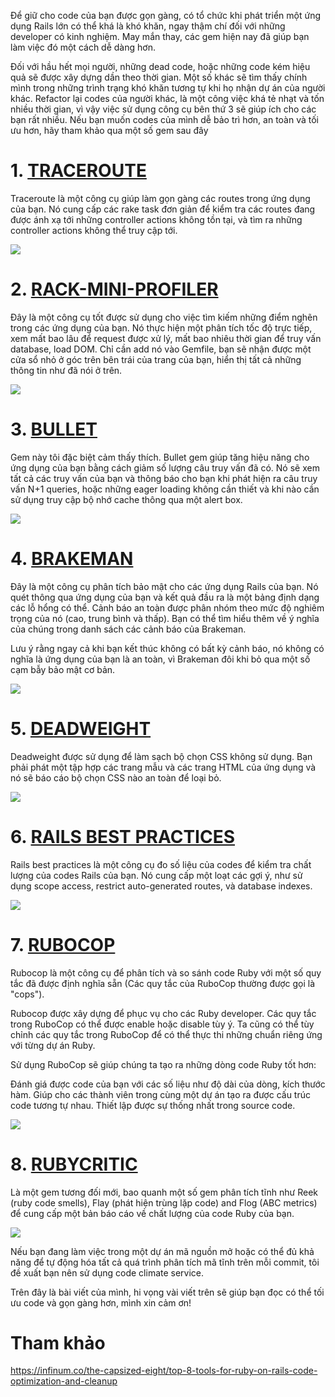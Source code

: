 Để giữ cho code của bạn được gọn gàng, có tổ chức khi phát triển một ứng dụng Rails lớn có thể khá là khó khăn, ngay thậm chí đối với những developer có kinh nghiệm. May mắn thay, các gem hiện nay đã giúp bạn làm việc đó một cách dễ dàng hơn.

Đối với hầu hết mọi người, những dead code, hoặc những code kém hiệu quả sẽ được xây dựng dần theo thời gian. Một số khác sẽ tìm thấy chính mình trong những trình trạng khó khăn tương tự khi họ nhận dự án của người khác. Refactor lại codes của người khác, là một công việc khá tẻ nhạt và tốn nhiều thời gian, vì vậy việc sử dụng công cụ bên thứ 3 sẽ giúp ích cho các bạn rất nhiều.
Nếu bạn muốn codes của mình dễ bảo trì hơn, an toàn và tối ưu hơn, hãy tham khảo qua một số gem sau đây
# 1. [TRACEROUTE](https://github.com/amatsuda/traceroute)
Traceroute là một công cụ giúp làm gọn gàng các routes trong ứng dụng của bạn. Nó cung cấp các rake task đơn giản để kiểm tra các routes đang được ánh xạ tới những controller actions không tồn tại, và tìm ra những controller actions không thể truy cập tới.

![](https://images.viblo.asia/d168d4eb-9f0f-4871-bb62-5edb2bcf5b4a.png)

# 2. [RACK-MINI-PROFILER](https://github.com/MiniProfiler/rack-mini-profiler)
Đây là một công cụ tốt được sử dụng cho việc tìm kiếm những điểm nghẽn trong các ứng dụng của bạn. Nó thực hiện một phân tích tốc độ trực tiếp, xem mất bao lâu để request được xử lý, mất bao nhiêu thời gian để truy vấn database, load DOM. Chỉ cần add nó vào Gemfile, bạn sẽ nhận được một cửa sổ nhỏ ở góc trên bên trái của trang của bạn, hiển thị tất cả những thông tin như đã nói ở trên.

![](https://images.viblo.asia/65e2f95b-57ef-4144-8066-b5331b865e87.png)

# 3. [BULLET](https://github.com/flyerhzm/bullet)
Gem này tôi đặc biệt cảm thấy thích. Bullet gem giúp tăng hiệu năng cho ứng dụng của bạn bằng cách giảm số lượng câu truy vấn đã có. Nó sẽ xem tất cả các truy vấn của bạn và thông báo cho bạn khi phát hiện ra câu truy vấn N+1 queries, hoặc những eager loading không cần thiết và khi nào cần sử dụng truy cập bộ nhớ cache thông qua một alert box.

![](https://images.viblo.asia/92412d3e-4fa7-45d2-be74-e7eff3b4a961.png)

# 4. [BRAKEMAN](https://github.com/presidentbeef/brakeman)
Đây là một công cụ phân tích bảo mật cho các ứng dụng Rails của bạn. Nó quét thông qua ứng dụng của bạn và kết quả đầu ra là một bảng định dạng các lỗ hổng có thể. Cảnh báo an toàn được phân nhóm theo mức độ nghiêm trọng của nó (cao, trung bình và thấp). Bạn có thể tìm hiểu thêm về ý nghĩa của chúng trong danh sách các cảnh báo của Brakeman.

Lưu ý rằng ngay cả khi bạn kết thúc không có bất kỳ cảnh báo, nó không có nghĩa là ứng dụng của bạn là an toàn, vì Brakeman đôi khi bỏ qua một số cạm bẫy bảo mật cơ bản.

![](https://images.viblo.asia/c0478d5c-8c90-42a1-bf5d-9cfe314fc0c2.png)

# 5. [DEADWEIGHT](https://github.com/aanand/deadweight)
Deadweight được sử dụng để làm sạch bộ chọn CSS không sử dụng. Bạn phải phát một tập hợp các trang mẫu và các trang HTML của ứng dụng và nó sẽ báo cáo bộ chọn CSS nào an toàn để loại bỏ.

![](https://images.viblo.asia/1dd4fc0f-e5d3-461c-a9f5-b24082304fe7.png)

# 6. [RAILS BEST PRACTICES](https://github.com/railsbp/rails_best_practices)
Rails best practices là một công cụ đo số liệu của codes để kiểm tra chất lượng của codes Rails của bạn. Nó cung cấp một loạt các gợi ý, như sử dụng scope access, restrict auto-generated routes, và database indexes.

![](https://images.viblo.asia/c32f2185-0fe2-4b93-9a4c-7bbb8182ed88.png)

# 7. [RUBOCOP](https://github.com/bbatsov/rubocop#cops)
Rubocop là một công cụ để phân tích và so sánh code Ruby với một số quy tắc đã được định nghĩa sẵn (Các quy tắc của RuboCop thường được gọi là "cops").

Rubocop được xây dựng để phục vụ cho các Ruby developer. Các quy tắc trong RuboCop có thể được enable hoặc disable tùy ý. Ta cũng có thể tùy chỉnh các quy tắc trong RuboCop để có thể thực thi những chuẩn riêng ứng với từng dự án Ruby.

Sử dụng RuboCop sẽ giúp chúng ta tạo ra những dòng code Ruby tốt hơn:

Đánh giá được code của bạn với các số liệu như độ dài của dòng, kích thước hàm.
Giúp cho các thành viên trong cùng một dự án tạo ra được cấu trúc code tương tự nhau.
Thiết lập được sự thống nhất trong source code.

![](https://images.viblo.asia/ba225333-7421-4447-b04a-a14c57436990.png)

# 8. [RUBYCRITIC](https://github.com/whitesmith/rubycritic)
Là một gem tương đối mới, bao quanh một số gem phân tích tĩnh như Reek (ruby code smells), Flay (phát hiện trùng lặp code) and Flog (ABC metrics) để cung cấp một bản báo cáo về chất lượng của code Ruby của bạn.

![](https://images.viblo.asia/63dac531-d5c0-4a22-aedb-97ca62a43ab6.png)


Nếu bạn đang làm việc trong một dự án mã nguồn mở hoặc có thể đủ khả năng để tự động hóa tất cả quá trình phân tích mã tĩnh trên mỗi commit, tôi đề xuất bạn nên sử dụng code climate service.

Trên đây là bài viết của mình, hi vọng vài viết trên sẽ giúp bạn đọc có thể tối ưu code và gọn gàng hơn, mình xin cảm ơn!

# Tham khảo
https://infinum.co/the-capsized-eight/top-8-tools-for-ruby-on-rails-code-optimization-and-cleanup